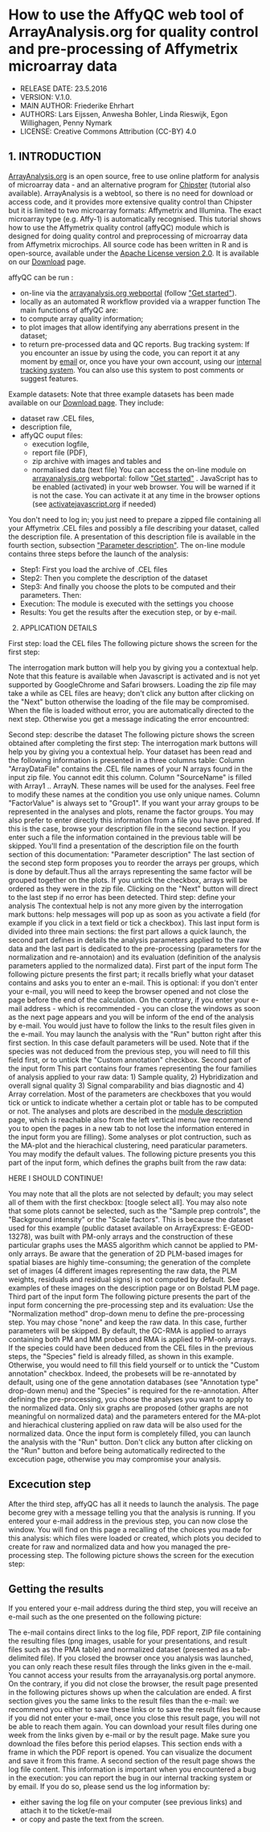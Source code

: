 
# How to use the AffyQC web tool of ArrayAnalysis.org for quality control and pre-processing of Affymetrix microarray data

* RELEASE DATE: 23.5.2016
* VERSION: V.1.0.
* MAIN AUTHOR: Friederike Ehrhart                                                                     
* AUTHORS: Lars Eijssen, Anwesha Bohler, Linda Rieswijk, Egon Willighagen, Penny Nymark
* LICENSE: Creative Commons Attribution (CC-BY) 4.0

## 1. INTRODUCTION

[ArrayAnalysis.org](http://www.arrayanalysis.org/) is an open source, free to use online platform for analysis of microarray data - and an alternative program for [Chipster](https://chipster.csc.fi/manual/supported-chips.html) (tutorial also available). ArrayAnalysis is a webtool, so there is no need for download or access code, and it provides more extensive quality control than Chipster but it is limited to two microarray formats: Affymetrix and Illumina. The exact microarray type (e.g. Affy-1) is automatically recognised. This tutorial shows how to use the Affymetrix quality control (affyQC) module which is designed for doing quality control and preprocessing of microarray data from Affymetrix microchips. All source code has been written in R and is open-source, available under the [Apache License version 2.0](http://www.apache.org/licenses/LICENSE-2.0). It is available on our [Download](http://www.arrayanalysis.org/download.php) page.

affyQC can be run :

* on-line via the [arrayanalysis.org webportal](http://www.arrayanalysis.org/) (follow ["Get started"](http://www.arrayanalysis.org/getStarted.php)).
* locally as an automated R workflow provided via a wrapper function
The main functions of affyQC are:
* to compute array quality information;
* to plot images that allow identifying any aberrations present in the dataset;
* to return pre-processed data and QC reports.
Bug tracking system: If you encounter an issue by using the code, you can report it at any moment by [email](http://www.arrayanalysis.org/affyQC/doc_affyQC_web.php) or, once you have your own account, using our [internal tracking system](http://trac.bigcat.unimaas.nl/arrayanalysis/report). You can also use this system to post comments or suggest features.

Example datasets: Note that three example datasets has been made available on our [Download page](http://www.arrayanalysis.org/download.php). They include:
* dataset raw .CEL files,
* description file,
* affyQC ouput files:
  * execution logfile,
  * report file (PDF),
  * zip archive with images and tables and
  * normalised data (text file)
You can access the on-line module on [arrayanalysis.org](http://www.arrayanalysis.org/) webportal: follow ["Get started"](http://www.arrayanalysis.org/getStarted.php) .
JavaScript has to be enabled (activated) in your web browser. You will be warned if it is not the case. You can activate it at any time in the browser options (see [activatejavascript.org](http://activatejavascript.org/en/instructions) if needed)

You don't need to log in; you just need to prepare a zipped file containing all your Affymetrix .CEL files and possibly a file describing your dataset, called the description file. A presentation of this description file is available in the fourth section, subsection ["Parameter description"](http://www.arrayanalysis.org/documentation.php). The on-line module contains three steps before the launch of the analysis:
* Step1: First you load the archive of .CEL files
* Step2: Then you complete the description of the dataset
* Step3: And finally you choose the plots to be computed and their parameters.
Then:
* Execution: The module is executed with the settings you choose
* Results: You get the results after the execution step, or by e-mail.

2. APPLICATION DETAILS

First step: load the CEL files
The following picture shows the screen for the first step:

The interrogation mark button will help you by giving you a contextual help. Note that this feature is available when Javascript is activated and is not yet supported by GoogleChrome and Safari browsers. 
Loading the zip file may take a while as CEL files are heavy; don't click any button after clicking on the "Next" button otherwise the loading of the file may be compromised. When the file is loaded without error, you are automatically directed to the next step. Otherwise you get a message indicating the error encountred:

Second step: describe the dataset
The following picture shows the screen obtained after completing the first step:
The interrogation mark buttons will help you by giving you a contextual help. Your dataset has been read and the following information is presented in a three columns table:
Column "ArrayDataFile" contains the .CEL file names of your N arrays found in the input zip file. You cannot edit this column.
Column "SourceName" is filled with Array1 .. ArrayN. These names will be used for the analyses. Feel free to modify these names at the condition you use only unique names.
Column "FactorValue" is always set to "Group1". If you want your array groups to be represented in the analyses and plots, rename the factor groups.
You may also prefer to enter directly this information from a file you have prepared. If this is the case, browse your description file in the second section. If you enter such a file the information contained in the previous table will be skipped. You'll find a presentation of the description file on the fourth section of this documentation: "Parameter description"
The last section of the second step form proposes you to reorder the arrays per groups, which is done by default.Thus all the arrays representing the same factor will be grouped together on the plots. If you untick the checkbox, arrays will be ordered as they were in the zip file.
Clicking on the "Next" button will direct to the last step if no error has been detected.
Third step: define your analysis
The contextual help is not any more given by the interrogation mark buttons: help messages will pop up as soon as you activate a field (for example if you click in a text field or tick a checkbox).
This last input form is divided into three main sections: the first part allows a quick launch, the second part defines in details the analysis parameters applied to the raw data and the last part is dedicated to the pre-processing (parameters for the normalization and re-annotaion) and its evaluation (definition of the analysis parameters applied to the normalized data).
First part of the input form
The following picture presents the first part; it recalls briefly what your dataset contains and asks you to enter an e-mail. This is optional: if you don't enter your e-mail, you will need to keep the browser opened and not close the page before the end of the calculation. On the contrary, if you enter your e-mail address - which is recommended - you can close the windows as soon as the next page appears and you will be inform of the end of the analysis by e-mail. You would just have to follow the links to the result files given in the e-mail.
You may launch the analysis with the "Run" button right after this first section. In this case default parameters will be used.
Note that if the species was not deduced from the previous step, you will need to fill this field first, or to untick the "Custom annotation" checkbox.
Second part of the input form
This part contains four frames representing the four families of analysis applied to your raw data: 1) Sample quality, 2) Hybridization and overall signal quality 3) Signal comparability and bias diagnostic and 4) Array correlation.
Most of the parameters are checkboxes that you would tick or untick to indicate whether a certain plot or table has to be computed or not. The analyses and plots are described in the [module description](http://www.arrayanalysis.org/affyQC/moduleDesc_affyQC.php) page, which is reachable also from the left vertical menu (we recommend you to open the pages in a new tab to not lose the information entered in the input form you are filling).
Some analyses or plot contruction, such as the MA-plot and the hierachical clustering, need paraticular parameters. You may modify the default values.
The following picture presents you this part of the input form, which defines the graphs built from the raw data:

HERE I SHOULD CONTINUE!

You may note that all the plots are not selected by default; you may select all of them with the first checkbox: [toogle select all].
You may also note that some plots cannot be selected, such as the "Sample prep controls", the "Background intensity" or the "Scale factors". This is because the dataset used for this example (public dataset available on ArrayExpress: E-GEOD-13278), was built with PM-only arrays and the construction of these particular graphs uses the MAS5 algorithm which cannot be applied to PM-only arrays.
Be aware that the generation of 2D PLM-based images for spatial biases are highly time-consuming; the generation of the complete set of images (4 different images representing the raw data, the PLM weights, residuals and residual signs) is not computed by default. See examples of these images on the description page or on Bolstad PLM page.
Third part of the input form
The following picture presents the part of the input form concerning the pre-processing step and its evaluation:
Use the "Normalization method" drop-down menu to define the pre-processing step. You may chose "none" and keep the raw data. In this case, further parameters will be skipped. By default, the GC-RMA is applied to arrays containing both PM and MM probes and RMA is applied to PM-only arrays.
If the species could have been deduced from the CEL files in the previous steps, the "Species" field is already filled, as shown in this example. Otherwise, you would need to fill this field yourself or to untick the "Custom annotation" checkbox.
Indeed, the probesets will be re-annotated by default, using one of the gene annotation databases (see "Annotation type" drop-down menu) and the "Species" is required for the re-annotation.
After defining the pre-processing, you chose the analyses you want to apply to the normalized data. Only six graphs are proposed (other graphs are not meaningful on normalized data) and 
the parameters entered for the MA-plot and hierachical clustering applied on raw data will be also used for the normalized data.
Once the input form is completely filled, you can launch the analysis with the "Run" button. Don't click any button after clicking on the "Run" button and before being automatically redirected to the excecution page, otherwise you may compromise your analysis.

## Excecution step

After the third step, affyQC has all it needs to launch the analysis. The page become grey with a message telling you that the analysis is running. If you entered your e-mail address in the previous step, you can now close the window.
You will find on this page a recalling of the choices you made for this analysis: which files were loaded or created, which plots you decided to create for raw and normalized data and how you managed the pre-processing step.
The following picture shows the screen for the execution step:

## Getting the results

If you entered your e-mail address during the third step, you will receive an e-mail such as the one presented on the following picture:

The e-mail contains direct links to the log file, PDF report, ZIP file containing the resulting files (png images, usable for your presentations, and result files such as the PMA table) and normalized dataset (presented as a tab-delimited file). If you closed the browser once you analysis was launched, you can only reach these result files through the links given in the e-mail. You cannot access your results from the arrayanalysis.org portal anymore.
On the contrary, if you did not close the browser, the result page presented in the following pictures shows up when the calculation are ended.
A first section gives you the same links to the result files than the e-mail: we recommend you either to save these links or to save the result files because if you did not enter your e-mail, once you close this result page, you will not be able to reach them again.
You can download your result files during one week from the links given by e-mail or by the result page. Make sure you download the files before this period elapses.
This section ends with a frame in which the PDF report is opened. You can visualize the document and save it from this frame. 
A second section of the result page shows the log file content. This information is important when you encountered a bug in the execution: you can report the bug in our internal tracking system or by email. If you do so, please send us the log information by:
* either saving the log file on your computer (see previous links) and attach it to the ticket/e-mail
* or copy and paste the text from the screen.










